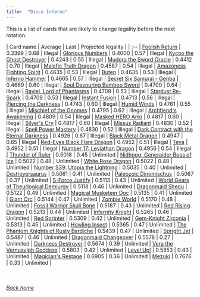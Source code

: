 ```yaml
---
title:  "Disco Inferno"
---
```


This is a list of cards that are likely to change legality before the next rotation.

| Card name | Average | Last | Projected legality |
| :-- |
[Foolish Return](https://db.ygoprodeck.com/card/?search=Foolish%20Return) | 0.3399 | 0.68 | Illegal |
[Glorious Numbers](https://db.ygoprodeck.com/card/?search=Glorious%20Numbers) | 0.4000 | 0.57 | Illegal |
[Kycoo the Ghost Destroyer](https://db.ygoprodeck.com/card/?search=Kycoo%20the%20Ghost%20Destroyer) | 0.4243 | 0.55 | Illegal |
[Mudora the Sword Oracle](https://db.ygoprodeck.com/card/?search=Mudora%20the%20Sword%20Oracle) | 0.4412 | 0.70 | Illegal |
[Malefic Truth Dragon](https://db.ygoprodeck.com/card/?search=Malefic%20Truth%20Dragon) | 0.4587 | 0.54 | Illegal |
[Amazoness Fighting Spirit](https://db.ygoprodeck.com/card/?search=Amazoness%20Fighting%20Spirit) | 0.4635 | 0.53 | Illegal |
[Buten](https://db.ygoprodeck.com/card/?search=Buten) | 0.4635 | 0.53 | Illegal |
[Inferno Hammer](https://db.ygoprodeck.com/card/?search=Inferno%20Hammer) | 0.4665 | 0.57 | Illegal |
[Secret Six Samurai - Genba](https://db.ygoprodeck.com/card/?search=Secret%20Six%20Samurai%20-%20Genba) | 0.4669 | 0.60 | Illegal |
[Soul Devouring Bamboo Sword](https://db.ygoprodeck.com/card/?search=Soul%20Devouring%20Bamboo%20Sword) | 0.4700 | 0.64 | Illegal |
[Raviel, Lord of Phantasms](https://db.ygoprodeck.com/card/?search=Raviel,%20Lord%20of%20Phantasms) | 0.4709 | 0.53 | Illegal |
[Stardust Re-Spark](https://db.ygoprodeck.com/card/?search=Stardust%20Re-Spark) | 0.4709 | 0.53 | Illegal |
[Instant Fusion](https://db.ygoprodeck.com/card/?search=Instant%20Fusion) | 0.4713 | 0.56 | Illegal |
[Piercing the Darkness](https://db.ygoprodeck.com/card/?search=Piercing%20the%20Darkness) | 0.4743 | 0.60 | Illegal |
[Humid Winds](https://db.ygoprodeck.com/card/?search=Humid%20Winds) | 0.4761 | 0.55 | Illegal |
[Mischief of the Gnomes](https://db.ygoprodeck.com/card/?search=Mischief%20of%20the%20Gnomes) | 0.4795 | 0.62 | Illegal |
[Archfiend's Awakening](https://db.ygoprodeck.com/card/?search=Archfiend's%20Awakening) | 0.4809 | 0.54 | Illegal |
[Masked HERO Anki](https://db.ygoprodeck.com/card/?search=Masked%20HERO%20Anki) | 0.4817 | 0.60 | Illegal |
[Silver's Cry](https://db.ygoprodeck.com/card/?search=Silver's%20Cry) | 0.4817 | 0.60 | Illegal |
[Missus Radiant](https://db.ygoprodeck.com/card/?search=Missus%20Radiant) | 0.4830 | 0.52 | Illegal |
[Spell Power Mastery](https://db.ygoprodeck.com/card/?search=Spell%20Power%20Mastery) | 0.4830 | 0.52 | Illegal |
[Dark Contract with the Eternal Darkness](https://db.ygoprodeck.com/card/?search=Dark%20Contract%20with%20the%20Eternal%20Darkness) | 0.4926 | 0.67 | Illegal |
[Black Metal Dragon](https://db.ygoprodeck.com/card/?search=Black%20Metal%20Dragon) | 0.4947 | 0.65 | Illegal |
[Red-Eyes Black Flare Dragon](https://db.ygoprodeck.com/card/?search=Red-Eyes%20Black%20Flare%20Dragon) | 0.4952 | 0.51 | Illegal |
[Teva](https://db.ygoprodeck.com/card/?search=Teva) | 0.4952 | 0.51 | Illegal |
[Number 17: Leviathan Dragon](https://db.ygoprodeck.com/card/?search=Number%2017:%20Leviathan%20Dragon) | 0.4956 | 0.54 | Illegal |
[Thunder of Ruler](https://db.ygoprodeck.com/card/?search=Thunder%20of%20Ruler) | 0.5018 | 0.45 | Unlimited |
[Nidhogg, Generaider Boss of Ice](https://db.ygoprodeck.com/card/?search=Nidhogg,%20Generaider%20Boss%20of%20Ice) | 0.5022 | 0.48 | Unlimited |
[White Rose Dragon](https://db.ygoprodeck.com/card/?search=White%20Rose%20Dragon) | 0.5022 | 0.48 | Unlimited |
[Number S39: Utopia the Lightning](https://db.ygoprodeck.com/card/?search=Number%20S39:%20Utopia%20the%20Lightning) | 0.5035 | 0.40 | Unlimited |
[Destroyersaurus](https://db.ygoprodeck.com/card/?search=Destroyersaurus) | 0.5061 | 0.41 | Unlimited |
[Paleozoic Dinomischus](https://db.ygoprodeck.com/card/?search=Paleozoic%20Dinomischus) | 0.5067 | 0.37 | Unlimited |
[S-Force Justify](https://db.ygoprodeck.com/card/?search=S-Force%20Justify) | 0.5113 | 0.43 | Unlimited |
[World Gears of Theurlogical Demiurgy](https://db.ygoprodeck.com/card/?search=World%20Gears%20of%20Theurlogical%20Demiurgy) | 0.5118 | 0.46 | Unlimited |
[Dragonmaid Sheou](https://db.ygoprodeck.com/card/?search=Dragonmaid%20Sheou) | 0.5122 | 0.49 | Unlimited |
[Magical Musketeer Doc](https://db.ygoprodeck.com/card/?search=Magical%20Musketeer%20Doc) | 0.5135 | 0.41 | Unlimited |
[Giant Orc](https://db.ygoprodeck.com/card/?search=Giant%20Orc) | 0.5144 | 0.47 | Unlimited |
[Zombie World](https://db.ygoprodeck.com/card/?search=Zombie%20World) | 0.5170 | 0.48 | Unlimited |
[Fossil Warrior Skull Bone](https://db.ygoprodeck.com/card/?search=Fossil%20Warrior%20Skull%20Bone) | 0.5187 | 0.43 | Unlimited |
[Red Rising Dragon](https://db.ygoprodeck.com/card/?search=Red%20Rising%20Dragon) | 0.5213 | 0.44 | Unlimited |
[Infernity Knight](https://db.ygoprodeck.com/card/?search=Infernity%20Knight) | 0.5265 | 0.46 | Unlimited |
[Red Sprinter](https://db.ygoprodeck.com/card/?search=Red%20Sprinter) | 0.5309 | 0.42 | Unlimited |
[Gem-Knight Zirconia](https://db.ygoprodeck.com/card/?search=Gem-Knight%20Zirconia) | 0.5313 | 0.45 | Unlimited |
[Howling Insect](https://db.ygoprodeck.com/card/?search=Howling%20Insect) | 0.5365 | 0.47 | Unlimited |
[The Phantom Knights of Rusty Bardiche](https://db.ygoprodeck.com/card/?search=The%20Phantom%20Knights%20of%20Rusty%20Bardiche) | 0.5439 | 0.47 | Unlimited |
[Spright Jet](https://db.ygoprodeck.com/card/?search=Spright%20Jet) | 0.5487 | 0.46 | Unlimited |
[Dragonmaid Changeover](https://db.ygoprodeck.com/card/?search=Dragonmaid%20Changeover) | 0.5578 | 0.27 | Unlimited |
[Darkness Destroyer](https://db.ygoprodeck.com/card/?search=Darkness%20Destroyer) | 0.5674 | 0.39 | Unlimited |
[Vera the Vernusylph Goddess](https://db.ygoprodeck.com/card/?search=Vera%20the%20Vernusylph%20Goddess) | 0.5803 | 0.42 | Unlimited |
[Level Up!](https://db.ygoprodeck.com/card/?search=Level%20Up!) | 0.5853 | 0.43 | Unlimited |
[Magician's Restage](https://db.ygoprodeck.com/card/?search=Magician's%20Restage) | 0.6905 | 0.36 | Unlimited |
[Mezuki](https://db.ygoprodeck.com/card/?search=Mezuki) | 0.7676 | 0.33 | Unlimited |

<br>

###### [Back home](index)